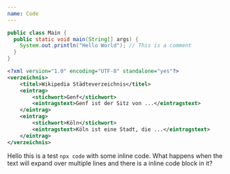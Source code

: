 ```yaml
---
name: Code
---
```


```java
public class Main {
  public static void main(String[] args) {
    System.out.println("Hello World"); // This is a comment
  }
}
```

```xml
<?xml version="1.0" encoding="UTF-8" standalone="yes"?>
<verzeichnis>
    <titel>Wikipedia Städteverzeichnis</titel>
    <eintrag>
        <stichwort>Genf</stichwort>
        <eintragstext>Genf ist der Sitz von ...</eintragstext>
    </eintrag>
    <eintrag>
        <stichwort>Köln</stichwort>
        <eintragstext>Köln ist eine Stadt, die ...</eintragstext>
    </eintrag>
</verzeichnis>
```

Hello this is a test `npx code` with some inline code. What happens when the text will expand over multiple lines and there is a inline code block in it?
